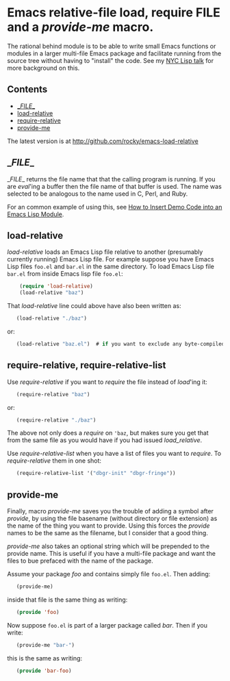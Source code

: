 # Emacs relative-file load, require __FILE__ and a _provide-me_ macro.

The rational behind module is to be able to write small Emacs
functions or modules in a larger multi-file Emacs package and
facilitate running from the source tree without having to "install"
the code. See my [NYC Lisp talk](https://github.com/rocky/emacs-load-relative/wiki/NYC-Lisp-talk) for more background on this.


## Contents ##

* [\__FILE__](https://github.com/rocky/emacs-load-relative#file)
* [load-relative](https://github.com/rocky/emacs-load-relative#load-relative)
* [require-relative](https://github.com/rocky/emacs-load-relative#require-relative-require-relative-list)
* [provide-me](https://github.com/rocky/emacs-load-relative#provide-me)

The latest version is at http://github.com/rocky/emacs-load-relative

## \__FILE__

\__FILE__ returns the file name that that the calling program is
running.  If you are *eval*'ing a buffer then the file name of that
buffer is used. The name was selected to be analogous to the name used
in C, Perl, and Ruby.

For an common example of using this, see [How to Insert Demo Code into an Emacs Lisp Module](How-to-Insert-Demo-Code-into-an-Emacs-Lisp-Module).

## load-relative

*load-relative* loads an Emacs Lisp file relative to another
 (presumably currently running) Emacs Lisp file. For example suppose
 you have Emacs Lisp files `foo.el` and `bar.el` in the same directory.
 To load Emacs Lisp file `bar.el` from inside Emacs lisp file `foo.el`:

```lisp
    (require 'load-relative)
    (load-relative "baz")
```

That *load-relative* line could above have also been written as:

```lisp
   (load-relative "./baz")
```

or:

```lisp
   (load-relative "baz.el")  # if you want to exclude any byte-compiled files
```

## require-relative, require-relative-list

Use *require-relative* if you want to *require* the file instead of
*load*'ing it:

```lisp
   (require-relative "baz")
```

or:

```lisp
   (require-relative "./baz")
```

The above not only does a *require* on `'baz`, but makes sure you get
that from the same file as you would have if you had issued
*load_relative*.

Use *require-relative-list* when you have a list of files you want to
*require*. To *require-relative* them in one shot:

```lisp
   (require-relative-list '("dbgr-init" "dbgr-fringe"))
```

## provide-me

Finally, macro *provide-me* saves you the trouble of adding a symbol
after *provide*, by using the file basename (without directory or file
extension) as the name of the thing you want to provide. Using this
forces the *provide* names to be the same as the filename, but I
consider that a good thing. 

*provide-me* also takes an optional string which will be prepended to the provide name. This is useful if you have a multi-file package and want the files to bue prefaced with the name of the package.

Assume your package *foo* and contains simply file `foo.el`. Then
adding:

```lisp
   (provide-me)
```

inside that file is the same thing as writing:

```lisp
   (provide 'foo)
```

Now suppose `foo.el` is part of a larger package called *bar*. Then if
you write: 

```lisp
   (provide-me "bar-")
```

this is the same as writing: 

```lisp
   (provide 'bar-foo)
```
